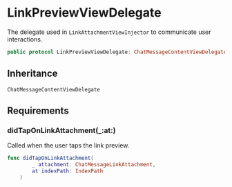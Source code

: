 # LinkPreviewViewDelegate

The delegate used in `LinkAttachmentViewInjector` to communicate user interactions.

``` swift
public protocol LinkPreviewViewDelegate: ChatMessageContentViewDelegate 
```

## Inheritance

`ChatMessageContentViewDelegate`

## Requirements

### didTapOnLinkAttachment(\_:​at:​)

Called when the user taps the link preview.

``` swift
func didTapOnLinkAttachment(
        _ attachment: ChatMessageLinkAttachment,
        at indexPath: IndexPath
    )
```
